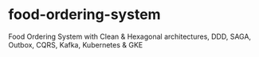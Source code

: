# food-ordering-system

Food Ordering System with Clean &amp; Hexagonal architectures, DDD, SAGA, Outbox, CQRS, Kafka, Kubernetes &amp; GKE
